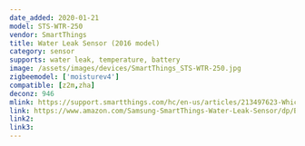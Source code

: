 ```yaml
---
date_added: 2020-01-21
model: STS-WTR-250
vendor: SmartThings
title: Water Leak Sensor (2016 model)
category: sensor
supports: water leak, temperature, battery
image: /assets/images/devices/SmartThings_STS-WTR-250.jpg
zigbeemodel: ['moisturev4']
compatible: [z2m,zha]
deconz: 946
mlink: https://support.smartthings.com/hc/en-us/articles/213497623-Which-SmartThings-Water-Leak-Sensor-do-I-have-
link: https://www.amazon.com/Samsung-SmartThings-Water-Leak-Sensor/dp/B00MOIYIN6
link2: 
link3: 
---
```

